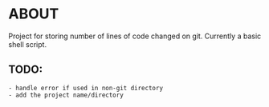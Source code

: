 # ABOUT

Project for storing number of lines of code changed on git. Currently a basic shell script.

## TODO:
    - handle error if used in non-git directory
    - add the project name/directory